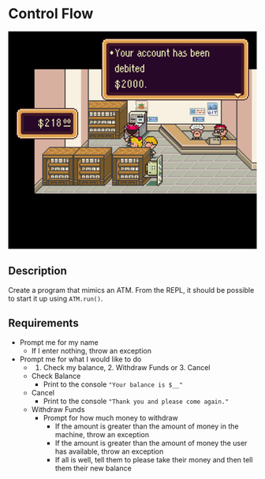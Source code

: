 # Control Flow

![earthbound](earthbound.png)

## Description

Create a program that mimics an ATM. From the REPL, it should be possible to start it up using `ATM.run()`.

## Requirements

* Prompt me for my name
  * If I enter nothing, throw an exception
* Prompt me for what I would like to do
  * 1. Check my balance, 2. Withdraw Funds or 3. Cancel
  * Check Balance
    * Print to the console `"Your balance is $__"`
  * Cancel
    * Print to the console `"Thank you and please come again."`
  * Withdraw Funds
    * Prompt for how much money to withdraw
      * If the amount is greater than the amount of money in the machine, throw an exception
      * If the amount is greater than the amount of money the user has available, throw an exception
      * If all is well, tell them to please take their money and then tell them their new balance
